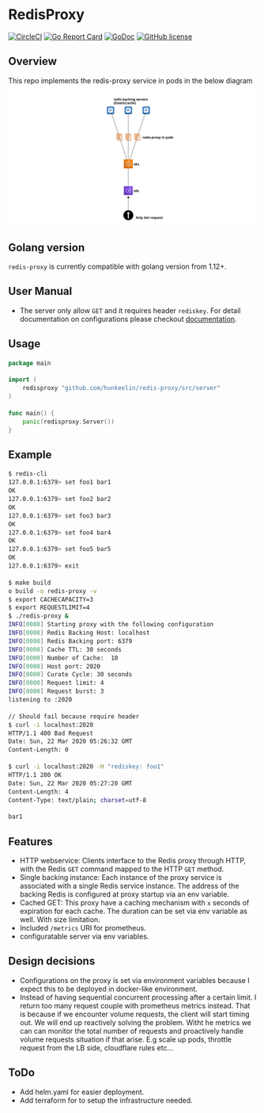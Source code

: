 # RedisProxy 
[![CircleCI](https://circleci.com/gh/hunkeelin/redis-proxy.svg?style=shield)](https://circleci.com/gh/hunkeelin/redis-proxy)
[![Go Report Card](https://goreportcard.com/badge/github.com/hunkeelin/redis-proxy)](https://goreportcard.com/report/github.com/hunkeelin/redis-proxy)
[![GoDoc](https://godoc.org/github.com/hunkeelin/redis-proxy/src/server?status.svg)](https://godoc.org/github.com/hunkeelin/redis-proxy/src/server)
[![GitHub license](https://img.shields.io/badge/license-MIT-blue.svg)](https://raw.githubusercontent.com/hunkeelin/redis-proxy/master/LICENSE)


## Overview
This repo implements the redis-proxy service in pods in the below diagram
![Architecture](arch.png)

## Golang version

`redis-proxy` is currently compatible with golang version from 1.12+.

## User Manual
* The server only allow `GET` and it requires header `rediskey`. For detail documentation on configurations please checkout [documentation](src/server/README.md).
## Usage
```go
package main

import (
    redisproxy "github.com/hunkeelin/redis-proxy/src/server"
)

func main() {
    panic(redisproxy.Server())
}
```

## Example
```bash
$ redis-cli
127.0.0.1:6379> set foo1 bar1
OK
127.0.0.1:6379> set foo2 bar2
OK
127.0.0.1:6379> set foo3 bar3
OK
127.0.0.1:6379> set foo4 bar4
OK
127.0.0.1:6379> set foo5 bar5
OK
127.0.0.1:6379> exit

$ make build
o build -o redis-proxy -v
$ export CACHECAPACITY=3
$ export REQUESTLIMIT=4
$ ./redis-proxy &
INFO[0000] Starting proxy with the following configuration
INFO[0000] Redis Backing Host: localhost
INFO[0000] Redis Backing port: 6379
INFO[0000] Cache TTL: 30 seconds
INFO[0000] Number of Cache:  10
INFO[0000] Host port: 2020
INFO[0000] Curate Cycle: 30 seconds
INFO[0000] Request limit: 4
INFO[0000] Request burst: 3
listening to :2020

// Should fail because require header 
$ curl -i localhost:2020
HTTP/1.1 400 Bad Request
Date: Sun, 22 Mar 2020 05:26:32 GMT
Content-Length: 0

$ curl -i localhost:2020 -H "rediskey: foo1"
HTTP/1.1 200 OK
Date: Sun, 22 Mar 2020 05:27:20 GMT
Content-Length: 4
Content-Type: text/plain; charset=utf-8

bar1

```

## Features
* HTTP webservice: Clients interface to the Redis proxy through HTTP, with the
Redis `GET` command mapped to the HTTP `GET` method.
* Single backing instance: Each instance of the proxy service is associated with a single Redis service instance. The address of the backing Redis is configured at proxy startup via an env variable. 
* Cached GET: This proxy have a caching mechanism with `x` seconds of expiration for each cache. The duration can be set via env variable as well. With size limitation.
* Included `/metrics` URI for prometheus. 
* configuratable server via env variables. 

## Design decisions 
* Configurations on the proxy is set via environment variables because I expect this to be deployed in docker-like environment. 
* Instead of having sequential concurrent processing after a certain limit. I return too many request couple with prometheus metrics instead. That is because if we encounter volume requests, the client will start timing out. We will end up reactively solving the problem. Witht he metrics we can can monitor the total number of requests and proactively handle volume requests situation if that arise. E.g scale up pods, throttle request from the LB side, cloudflare rules etc... 

## ToDo
- Add helm.yaml for easier deployment.
- Add terraform for to setup the infrastructure needed. 
